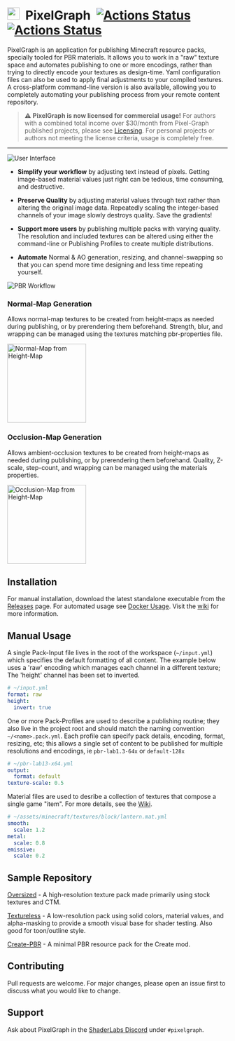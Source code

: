 # <img src="https://raw.githubusercontent.com/null511/PixelGraph/master/media/icon.png" height="28"/>&nbsp; PixelGraph&nbsp; [![Actions Status](https://github.com/null511/PixelGraph/workflows/BuildTest/badge.svg)](https://github.com/null511/PixelGraph/actions) [![Actions Status](https://github.com/null511/PixelGraph/workflows/Release/badge.svg)](https://github.com/null511/PixelGraph/actions)

PixelGraph is an application for publishing Minecraft resource packs, specially tooled for PBR materials. It allows you to work in a "raw" texture space and automates publishing to one or more encodings, rather than trying to directly encode your textures as design-time. Yaml configuration files can also be used to apply final adjustments to your compiled textures. A cross-platform command-line version is also available, allowing you to completely automating your publishing process from your remote content repository.

> :warning: **PixelGraph is now licensed for commercial usage!** For authors with a combined total income over $30/month from Pixel-Graph published projects, please see [Licensing](https://github.com/null511/PixelGraph/wiki/Licensing). For personal projects or authors not meeting the license criteria, usage is completely free.
----
<img src="https://github.com/null511/PixelGraph/raw/main/media/UI.png" alt="User Interface" />

 - **Simplify your workflow** by adjusting text instead of pixels. Getting image-based material values just right can be tedious, time consuming, and destructive.

 - **Preserve Quality** by adjusting material values through text rather than altering the original image data. Repeatedly scaling the integer-based channels of your image slowly destroys quality. Save the gradients!

 - **Support more users** by publishing multiple packs with varying quality. The resolution and included textures can be altered using either the command-line or Publishing Profiles to create multiple distributions.

 - **Automate** Normal & AO generation, resizing, and channel-swapping so that you can spend more time designing and less time repeating yourself.

<img src="https://github.com/null511/PixelGraph/raw/main/media/LAB11.png" alt="PBR Workflow" />

### Normal-Map Generation

Allows normal-map textures to be created from height-maps as needed during publishing, or by prerendering them beforehand. Strength, blur, and wrapping can be managed using the textures matching pbr-properties file.

<img src="https://github.com/null511/PixelGraph/raw/main/media/NormalGeneration.png" alt="Normal-Map from Height-Map" height="180px"/>
 
### Occlusion-Map Generation

Allows ambient-occlusion textures to be created from height-maps as needed during publishing, or by prerendering them beforehand. Quality, Z-scale, step-count, and wrapping can be managed using the materials properties.

<img src="https://github.com/null511/PixelGraph/raw/main/media/OcclusionGeneration.png" alt="Occlusion-Map from Height-Map" height="180px"/>

## Installation

For manual installation, download the latest standalone executable from the [Releases](https://github.com/null511/PixelGraph/releases) page. For automated usage see [Docker Usage](https://github.com/null511/PixelGraph/wiki/Installation#docker). Visit the [wiki](https://github.com/null511/PixelGraph/wiki/Installation) for more information.

## Manual Usage

A single Pack-Input file lives in the root of the workspace (`~/input.yml`) which specifies the default formatting of all content. The example below uses a 'raw' encoding which manages each channel in a different texture; The 'height' channel has been set to inverted.

```yml
# ~/input.yml
format: raw
height:
  invert: true
```

One or more Pack-Profiles are used to describe a publishing routine; they also live in the project root and should match the naming convention `~/<name>.pack.yml`. Each profile can specify pack details, encoding, format, resizing, etc; this allows a single set of content to be published for multiple resolutions and encodings, ie `pbr-lab1.3-64x` or `default-128x`

```yml
# ~/pbr-lab13-x64.yml
output:
  format: default
texture-scale: 0.5
```

Material files are used to desribe a collection of textures that compose a single game "item". For more details, see the [Wiki](https://github.com/null511/PixelGraph/wiki/File-Loading).
```yml
# ~/assets/minecraft/textures/block/lantern.mat.yml
smooth:
  scale: 1.2
metal:
  scale: 0.8
emissive:
  scale: 0.2
```

## Sample Repository

[Oversized](https://github.com/Null-MC/Oversized) - A high-resolution texture pack made primarily using stock textures and CTM.

[Textureless](https://github.com/Null-MC/Textureless) - A low-resolution pack using solid colors, material values, and alpha-masking to provide a smooth visual base for shader testing. Also good for toon/outline style.

[Create-PBR](https://github.com/Null-MC/Create-PBR) - A minimal PBR resource pack for the Create mod.

## Contributing
Pull requests are welcome. For major changes, please open an issue first to discuss what you would like to change.

## Support
Ask about PixelGraph in the [ShaderLabs Discord](https://discord.gg/dUBqhszF) under `#pixelgraph`.
